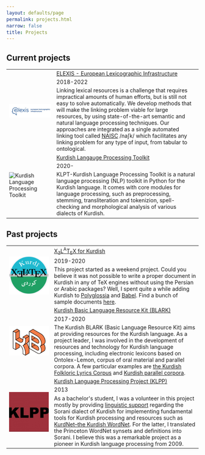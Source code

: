 ```yaml
---
layout: defaults/page
permalink: projects.html
narrow: false
title: Projects
---
```



<html>
<head>
		<style>
		.revcap {
		display: inline-block;
		text-transform: uppercase;
		-webkit-transform: rotateY(180deg);
		-moz-transform: rotateY(180deg);
		-ms-transform: rotateY(180deg);
		transform: rotateY(180deg);
		}
		</style>
</head>

<body>
<h2>Current projects</h2>

<div class="container">
  <div class="row">
    <div class="col-12">
		<table class="table table-image table-responsive">
		  <tbody>
		    <tr>
		      <td class="w-25" rowspan="3">
			      <img src="/docs/images/elexis_logo.jpeg" class="img-fluid img-thumbnail" alt="ELEXIS logo">
		      </td>
		      <td><a href="https://elex.is" target="_blank">ELEXIS - European Lexicographic Infrastructure</a></td>
		    </tr>
		      <tr>
			    <td>2018-2022</td>
			  </tr>
			  <tr>
			    <td>Linking lexical resources is a challenge that requires impractical amounts of human efforts, but is still not easy to solve automatically. We develop methods that will make the linking problem viable for large resources, by using state-of-the-art semantic and natural language processing techniques. Our approaches are integrated as a single automated linking tool called <a href="https://github.com/insight-centre/naisc" target="_blank">NAISC</a> /naʃk/ which facilitates any linking problem for any type of input, from tabular to ontological.</td>
			  </tr>
			  <tr>
		      <td class="w-25" rowspan="3">
			      <img src="https://raw.githubusercontent.com/sinaahmadi/klpt/master/docs/img/KLPT_logo.png" class="img-fluid img-thumbnail" alt="Kurdish Language Processing Toolkit">
		      </td>
		      <td><a href="https://github.com/sinaahmadi/klpt" target="_blank">Kurdish Langauge Processing Toolkit</a></td>
		    </tr>
		    <tr>
			    <td>2020-</td>
			 </tr>
			  <tr>
			    <td>KLPT-Kurdish Language Processing Toolkit is a natural language processing (NLP) toolkit in Python for the Kurdish language. It comes with core modules for language processing, such as preprocessing, stemming, transliteration and tokenizion, spell-checking and morphological analysis of various dialects of Kurdish.</td>
			  </tr>
		  </tbody>
		</table>   
    </div>
  </div>
</div>


<h2>Past projects</h2>

<div class="container">
  <div class="row">
    <div class="col-12">
		<table class="table table-image table-responsive">
		  <tbody>
		  	<tr>
		      <td class="w-25" rowspan="3">
			      <img src="/docs/images/Kurdish_XeLaTeX_logo.png" class="img-fluid img-thumbnail" alt="Kurdish XeLaTeX logo">
		      </td>
		      <td><a href="https://kurdishxelatex.github.io/" target="_blank"><span class="latex">X<sub>Ǝ</sub>L<sup>A</sup>T<sub>E</sub>X</span> for Kurdish</a></td>
		    </tr>
		    <tr>
			    <td>2019-2020</td>
			 </tr>
			  <tr>
			    <td>This project started as a weekend project. Could you believe it was not possible to write a proper document in Kurdish in any of TeX engines without using the Persian or Arabic packages? Well, I spent quite a while adding Kurdish to <a href="https://github.com/reutenauer/polyglossia" target="_blank">Polyglossia</a> and <a href="https://github.com/latex3/babel/" target="_blank">Babel</a>. Find a bunch of sample documents <a href="https://github.com/KurdishXeLaTeX/Support" target="_blank">here</a>.</td>
			  </tr>
		    <tr>
		      <td class="w-25" rowspan="3">
			      <img src="/docs/images/kb_logo.png" class="img-fluid img-thumbnail" alt="Kurdish-BLARK logo">
		      </td>
		      <td><a href="https://kurdishblark.github.io/" target="_blank">Kurdish Basic Language Resource Kit (BLARK)</a></td>
		    </tr>
			<tr>
			    <td>2017-2020</td>
			</tr>
			<tr>
			<td>
				The Kurdish BLARK (Basic Language Resource Kit) aims at providing resources for the Kurdish language. As a project leader, I was involved in the development of resources and technology for Kurdish language processing, including electronic lexicons based on Ontolex-Lemon, corpus of oral material and parallel corpora. A few particular examples are <a href="https://kurdishblark.github.io/KurdishLyricsCorpus/" target="_blank">the Kurdish Folkloric Lyrics Corpus</a> and <a href="https://github.com/KurdishBLARK/InterdialectCorpus" target="_blank">Kurdish parallel corpora</a>.</td>
			</tr>
		     <tr>
		      <td class="w-25" rowspan="3">
			      <img src="/docs/images/klpp.jpg" class="img-fluid img-thumbnail" alt="KLPP logo">
		      </td>
		      <td><a href="http://klpp.github.io/" target="_blank">Kurdish Language Processing Project (KLPP)</a></td>
		    </tr>
		    <tr>
			    <td>2013</td>
			</tr>
			<tr>
				<td>As a bachelor's student, I was a volunteer in this project mostly by providing <a href="https://wiki.apertium.org/wiki/Sorani" target="_blank">linguistic support</a> regarding the Sorani dialect of Kurdish for implementing fundamental tools for Kurdish processing and resources such as <a href="https://github.com/klpp/kurdnet" target="_blank">KurdNet–the Kurdish WordNet</a>. For the latter, I translated the Princeton WordNet synsets and definitions into Sorani. I believe this was a remarkable project as a pioneer in Kurdish language processing from 2009.</td>
			</tr>
		  </tbody>
		</table>   
    </div>
  </div>
</div>
 


</body>

